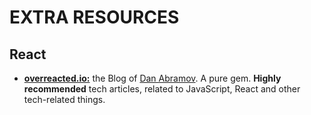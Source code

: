 # EXTRA RESOURCES

## React

- [**overreacted.io:**](https://overreacted.io/) the Blog of [Dan Abramov](https://twitter.com/dan_abramov). A pure gem. **Highly recommended** tech articles, related to JavaScript, React and other tech-related things.